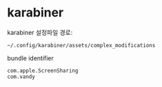 # karabiner

karabiner 설정파일 경로:

	~/.config/karabiner/assets/complex_modifications

bundle identifier
```
com.apple.ScreenSharing
com.vandy
```
<!--stackedit_data:
eyJoaXN0b3J5IjpbLTEyNjE0NTk4NTcsLTE4MTgxNDYyNzIsND
A5NDY3MjU4LC0xNTAwODM3NzczXX0=
-->